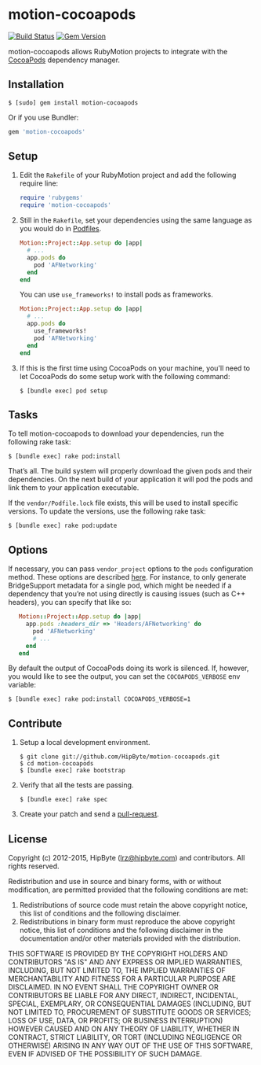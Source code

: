 # motion-cocoapods

[![Build Status](https://travis-ci.org/HipByte/motion-cocoapods.svg?branch=master)](https://travis-ci.org/HipByte/motion-cocoapods) [![Gem Version](https://badge.fury.io/rb/motion-cocoapods.svg)](https://badge.fury.io/rb/motion-cocoapods)

motion-cocoapods allows RubyMotion projects to integrate with the
[CocoaPods](https://cocoapods.org/) dependency manager.


## Installation

```
$ [sudo] gem install motion-cocoapods
```

Or if you use Bundler:

```ruby
gem 'motion-cocoapods'
```


## Setup

1. Edit the `Rakefile` of your RubyMotion project and add the following require
   line:

   ```ruby
   require 'rubygems'
   require 'motion-cocoapods'
   ```

2. Still in the `Rakefile`, set your dependencies using the same language as
   you would do in [Podfiles](https://guides.cocoapods.org/syntax/podfile.html).

   ```ruby
   Motion::Project::App.setup do |app|
     # ...
     app.pods do
       pod 'AFNetworking'
     end
   end
   ```

   You can use `use_frameworks!` to install pods as frameworks.
   ```ruby
   Motion::Project::App.setup do |app|
     # ...
     app.pods do
       use_frameworks!
       pod 'AFNetworking'
     end
   end
   ```

3. If this is the first time using CocoaPods on your machine, you'll need to
   let CocoaPods do some setup work with the following command:

   ```
   $ [bundle exec] pod setup
   ```


## Tasks

To tell motion-cocoapods to download your dependencies, run the following rake
task:

```
$ [bundle exec] rake pod:install
```

That’s all. The build system will properly download the given pods and their
dependencies. On the next build of your application it will pod the pods and
link them to your application executable.

If the `vendor/Podfile.lock` file exists, this will be used to install specific
versions. To update the versions, use the following rake task:

```
$ [bundle exec] rake pod:update
```

## Options

If necessary, you can pass `vendor_project` options to the `pods` configuration
method. These options are described [here](http://www.rubymotion.com/developer-center/guides/project-management/#_vendoring_3rd_party_libraries).
For instance, to only generate BridgeSupport metadata for a single pod, which
might be needed if a dependency that you’re not using directly is causing issues
(such as C++ headers), you can specify that like so:

```ruby
   Motion::Project::App.setup do |app|
     app.pods :headers_dir => 'Headers/AFNetworking' do
       pod 'AFNetworking'
       # ...
     end
   end
```

By default the output of CocoaPods doing its work is silenced. If, however, you
would like to see the output, you can set the `COCOAPODS_VERBOSE` env variable:

```
$ [bundle exec] rake pod:install COCOAPODS_VERBOSE=1
```

## Contribute

1. Setup a local development environment.

   ```
   $ git clone git://github.com/HipByte/motion-cocoapods.git
   $ cd motion-cocoapods
   $ [bundle exec] rake bootstrap
   ```

2. Verify that all the tests are passing.

   ```
   $ [bundle exec] rake spec
   ```

3. Create your patch and send a
   [pull-request](https://help.github.com/send-pull-requests/).


## License

  Copyright (c) 2012-2015, HipByte (lrz@hipbyte.com) and contributors.
  All rights reserved.
  
  Redistribution and use in source and binary forms, with or without
  modification, are permitted provided that the following conditions are met: 
  
  1. Redistributions of source code must retain the above copyright notice, this
     list of conditions and the following disclaimer. 
  2. Redistributions in binary form must reproduce the above copyright notice,
     this list of conditions and the following disclaimer in the documentation
     and/or other materials provided with the distribution. 
  
  THIS SOFTWARE IS PROVIDED BY THE COPYRIGHT HOLDERS AND CONTRIBUTORS "AS IS" AND
  ANY EXPRESS OR IMPLIED WARRANTIES, INCLUDING, BUT NOT LIMITED TO, THE IMPLIED
  WARRANTIES OF MERCHANTABILITY AND FITNESS FOR A PARTICULAR PURPOSE ARE
  DISCLAIMED. IN NO EVENT SHALL THE COPYRIGHT OWNER OR CONTRIBUTORS BE LIABLE FOR
  ANY DIRECT, INDIRECT, INCIDENTAL, SPECIAL, EXEMPLARY, OR CONSEQUENTIAL DAMAGES
  (INCLUDING, BUT NOT LIMITED TO, PROCUREMENT OF SUBSTITUTE GOODS OR SERVICES;
  LOSS OF USE, DATA, OR PROFITS; OR BUSINESS INTERRUPTION) HOWEVER CAUSED AND
  ON ANY THEORY OF LIABILITY, WHETHER IN CONTRACT, STRICT LIABILITY, OR TORT
  (INCLUDING NEGLIGENCE OR OTHERWISE) ARISING IN ANY WAY OUT OF THE USE OF THIS
  SOFTWARE, EVEN IF ADVISED OF THE POSSIBILITY OF SUCH DAMAGE.

